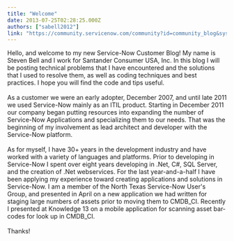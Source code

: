 ```yaml
---
title: "Welcome"
date: 2013-07-25T02:28:25.000Z
authors: ["sabell2012"]
link: "https://community.servicenow.com/community?id=community_blog&sys_id=66ad26a9dbd0dbc01dcaf3231f9619ad"
---
```

<p>Hello, and welcome to my new Service-Now Customer Blog! My name is Steven Bell and I work for Santander Consumer USA, Inc. In this blog I will be posting technical problems that I have encountered and the solutions that I used to resolve them, as well as coding techniques and best practices. I hope you will find the code and tips useful.<br /><br />As a customer we were an early adopter, December 2007, and until late 2011 we used Service-Now mainly as an ITIL product. Starting in December 2011 our company began putting resources into expanding the number of Service-Now Applications and specializing them to our needs. That was the beginning of my involvement as lead architect and developer with the Service-Now platform. <br /><br />As for myself, I have 30+ years in the development industry and have worked with a variety of languages and platforms. Prior to developing in Service-Now I spent over eight years developing in .Net, C#, SQL Server, and the creation of .Net webservices. For the last year-and-a-half I have been applying my experience toward creating applications and solutions in Service-Now. I am a member of the North Texas Service-Now User's Group, and presented in April on a new application we had written for staging large numbers of assets prior to moving them to CMDB_CI. Recently I presented at Knowledge 13 on a mobile application for scanning asset bar-codes for look up in CMDB_CI.<br /><br />Thanks!</p>